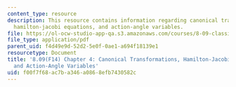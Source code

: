 ```yaml
---
content_type: resource
description: This resource contains information regarding canonical transformations,
  hamilton-jacobi equations, and action-angle variables.
file: https://ol-ocw-studio-app-qa.s3.amazonaws.com/courses/8-09-classical-mechanics-iii-fall-2014/f00f7f68ac7ba346a0868efb7430582c_MIT8_09F14_Chapter_4.pdf
file_type: application/pdf
parent_uid: f4d49e9d-52d2-5e0f-0ae1-a694f18139e1
resourcetype: Document
title: '8.09(F14) Chapter 4: Canonical Transformations, Hamilton-Jacobi Equations,
  and Action-Angle Variables'
uid: f00f7f68-ac7b-a346-a086-8efb7430582c
---
```

